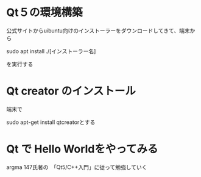# Qt５の環境構築

公式サイトからuibuntu向けのインストーラーをダウンロードしてきて、端末から

sudo apt install ./[インストーラー名]

を実行する

# Qt creator のインストール

端末で

sudo apt-get install qtcreatorとする

# Qt で Hello Worldをやってみる

argma 147氏著の　「Qt5/C++入門」に従って勉強していく



